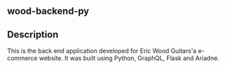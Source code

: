 ## wood-backend-py

## Description

This is the back end application developed for Eric Wood Guitars'a e-commerce website. It was built using Python, GraphQL, Flask and Ariadne. 